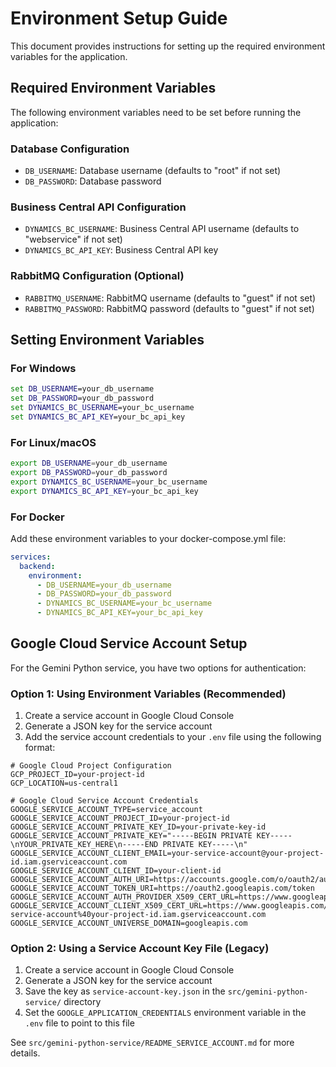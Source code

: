 # Environment Setup Guide

This document provides instructions for setting up the required environment variables for the application.

## Required Environment Variables

The following environment variables need to be set before running the application:

### Database Configuration
- `DB_USERNAME`: Database username (defaults to "root" if not set)
- `DB_PASSWORD`: Database password

### Business Central API Configuration
- `DYNAMICS_BC_USERNAME`: Business Central API username (defaults to "webservice" if not set)
- `DYNAMICS_BC_API_KEY`: Business Central API key

### RabbitMQ Configuration (Optional)
- `RABBITMQ_USERNAME`: RabbitMQ username (defaults to "guest" if not set)
- `RABBITMQ_PASSWORD`: RabbitMQ password (defaults to "guest" if not set)

## Setting Environment Variables

### For Windows

```cmd
set DB_USERNAME=your_db_username
set DB_PASSWORD=your_db_password
set DYNAMICS_BC_USERNAME=your_bc_username
set DYNAMICS_BC_API_KEY=your_bc_api_key
```

### For Linux/macOS

```bash
export DB_USERNAME=your_db_username
export DB_PASSWORD=your_db_password
export DYNAMICS_BC_USERNAME=your_bc_username
export DYNAMICS_BC_API_KEY=your_bc_api_key
```

### For Docker

Add these environment variables to your docker-compose.yml file:

```yaml
services:
  backend:
    environment:
      - DB_USERNAME=your_db_username
      - DB_PASSWORD=your_db_password
      - DYNAMICS_BC_USERNAME=your_bc_username
      - DYNAMICS_BC_API_KEY=your_bc_api_key
```

## Google Cloud Service Account Setup

For the Gemini Python service, you have two options for authentication:

### Option 1: Using Environment Variables (Recommended)

1. Create a service account in Google Cloud Console
2. Generate a JSON key for the service account
3. Add the service account credentials to your `.env` file using the following format:

```
# Google Cloud Project Configuration
GCP_PROJECT_ID=your-project-id
GCP_LOCATION=us-central1

# Google Cloud Service Account Credentials
GOOGLE_SERVICE_ACCOUNT_TYPE=service_account
GOOGLE_SERVICE_ACCOUNT_PROJECT_ID=your-project-id
GOOGLE_SERVICE_ACCOUNT_PRIVATE_KEY_ID=your-private-key-id
GOOGLE_SERVICE_ACCOUNT_PRIVATE_KEY="-----BEGIN PRIVATE KEY-----\nYOUR_PRIVATE_KEY_HERE\n-----END PRIVATE KEY-----\n"
GOOGLE_SERVICE_ACCOUNT_CLIENT_EMAIL=your-service-account@your-project-id.iam.gserviceaccount.com
GOOGLE_SERVICE_ACCOUNT_CLIENT_ID=your-client-id
GOOGLE_SERVICE_ACCOUNT_AUTH_URI=https://accounts.google.com/o/oauth2/auth
GOOGLE_SERVICE_ACCOUNT_TOKEN_URI=https://oauth2.googleapis.com/token
GOOGLE_SERVICE_ACCOUNT_AUTH_PROVIDER_X509_CERT_URL=https://www.googleapis.com/oauth2/v1/certs
GOOGLE_SERVICE_ACCOUNT_CLIENT_X509_CERT_URL=https://www.googleapis.com/robot/v1/metadata/x509/your-service-account%40your-project-id.iam.gserviceaccount.com
GOOGLE_SERVICE_ACCOUNT_UNIVERSE_DOMAIN=googleapis.com
```

### Option 2: Using a Service Account Key File (Legacy)

1. Create a service account in Google Cloud Console
2. Generate a JSON key for the service account
3. Save the key as `service-account-key.json` in the `src/gemini-python-service/` directory
4. Set the `GOOGLE_APPLICATION_CREDENTIALS` environment variable in the `.env` file to point to this file

See `src/gemini-python-service/README_SERVICE_ACCOUNT.md` for more details.
